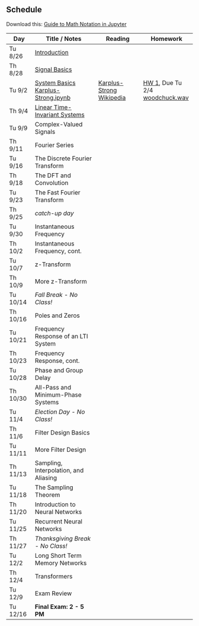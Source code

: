 ## Schedule

Download this: [Guide to Math Notation in Jupyter](examples/MathNotationGuide.ipynb)


| Day      | Title / Notes                                                                                           | Reading                                                                                   | Homework                                                                          |
|----------|---------------------------------------------------------------------------------------------------------|-------------------------------------------------------------------------------------------|-----------------------------------------------------------------------------------|
| Tu 8/26  | [Introduction](lectures/L00-Introduction.pdf)                                                           |                                                                                           |                                                                                   |
| Th 8/28  | [Signal Basics](lectures/L01-SignalBasics.pdf)                                                          |                                                                                           |                                                                                   |
| Tu 9/2   | [System Basics](lectures/L02-SystemBasics.pdf)<br>[Karplus-Strong.ipynb](examples/Karplus-Strong.ipynb) | [Karplus-Strong Wikipedia](https://en.wikipedia.org/wiki/Karplus-Strong_string_synthesis) | [HW 1](homeworks/hw1.pdf), Due Tu 2/4<br>[woodchuck.wav](homeworks/woodchuck.wav) |
| Th 9/4   | [Linear Time-Invariant Systems](lectures/L03-LTISystems.pdf)                                            |                                                                                           |                                                                                   |
| Tu 9/9   | Complex-Valued Signals                                                                                  |                                                                                           |                                                                                   |
| Th 9/11  | Fourier Series                                                                                          |                                                                                           |                                                                                   |
| Tu 9/16  | The Discrete Fourier Transform                                                                          |                                                                                           |                                                                                   |
| Th 9/18  | The DFT and Convolution                                                                                 |                                                                                           |                                                                                   |
| Tu 9/23  | The Fast Fourier Transform                                                                              |                                                                                           |                                                                                   |
| Th 9/25  | *catch-up day*                                                                                          |                                                                                           |                                                                                   |
| Tu 9/30  | Instantaneous Frequency                                                                                 |                                                                                           |                                                                                   |
| Th 10/2  | Instantaneous Frequency, cont.                                                                          |                                                                                           |                                                                                   |
| Tu 10/7  | z-Transform                                                                                             |                                                                                           |                                                                                   |
| Th 10/9  | More z-Transform                                                                                        |                                                                                           |                                                                                   |
| Tu 10/14 | *Fall Break - No Class!*                                                                                |                                                                                           |                                                                                   |
| Th 10/16 | Poles and Zeros                                                                                         |                                                                                           |                                                                                   |
| Tu 10/21 | Frequency Response of an LTI System                                                                     |                                                                                           |                                                                                   |
| Th 10/23 | Frequency Response, cont.                                                                               |                                                                                           |                                                                                   |
| Tu 10/28 | Phase and Group Delay                                                                                   |                                                                                           |                                                                                   |
| Th 10/30 | All-Pass and Minimum-Phase Systems                                                                      |                                                                                           |                                                                                   |
| Tu 11/4  | *Election Day - No Class!*                                                                              |                                                                                           |                                                                                   |
| Th 11/6  | Filter Design Basics                                                                                    |                                                                                           |                                                                                   |
| Tu 11/11 | More Filter Design                                                                                      |                                                                                           |                                                                                   |
| Th 11/13 | Sampling, Interpolation, and Aliasing                                                                   |                                                                                           |                                                                                   |
| Tu 11/18 | The Sampling Theorem                                                                                    |                                                                                           |                                                                                   |
| Th 11/20 | Introduction to Neural Networks                                                                         |                                                                                           |                                                                                   |
| Tu 11/25 | Recurrent Neural Networks                                                                               |                                                                                           |                                                                                   |
| Th 11/27 | *Thanksgiving Break - No Class!*                                                                        |                                                                                           |                                                                                   |
| Tu 12/2  | Long Short Term Memory Networks                                                                         |                                                                                           |                                                                                   |
| Th 12/4  | Transformers                                                                                            |                                                                                           |                                                                                   |
| Tu 12/9  | Exam Review                                                                                             |                                                                                           |                                                                                   |
| Tu 12/16 | **Final Exam: 2 - 5 PM**                                                                                |                                                                                           |                                                                                   |

